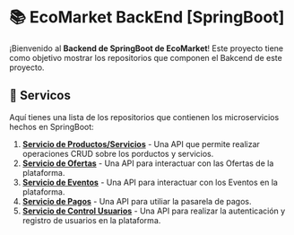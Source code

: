 # 📚 EcoMarket BackEnd [SpringBoot]

¡Bienvenido al **Backend de SpringBoot de EcoMarket**! Este proyecto tiene como objetivo mostrar los repositorios que componen el Bakcend de este proyecto. 

## 🧩 Servicos

Aquí tienes una lista de los repositorios que contienen los microservicios hechos en SpringBoot:

1. [**Servicio de Productos/Servicios**](https://github.com/INNOVAPS-ARQUI-2024/ecomarket-ms-productos-servicios) - Una API que permite realizar operaciones CRUD sobre los porductos y servicios.
2. [**Servicio de Ofertas**](https://github.com/INNOVAPS-ARQUI-2024/ecomarket-servicio-ofertas) - Una API para interactuar con las Ofertas de la plataforma.
3. [**Servicio de Eventos**](https://github.com/INNOVAPS-ARQUI-2024/ecomarket-servicio-eventos) - Una API para interactuar con los Eventos en la plataforma.
4. [**Servicio de Pagos**](https://github.com/INNOVAPS-ARQUI-2024/ecomarket-servicio-pagos) - Una API para utiliar la pasarela de pagos.
5. [**Servicio de Control Usuarios**](https://github.com/INNOVAPS-ARQUI-2024/ecomarket-servicio-control-usuarios) - Una API para realizar la autenticación y registro de usuarios en la plataforma.
